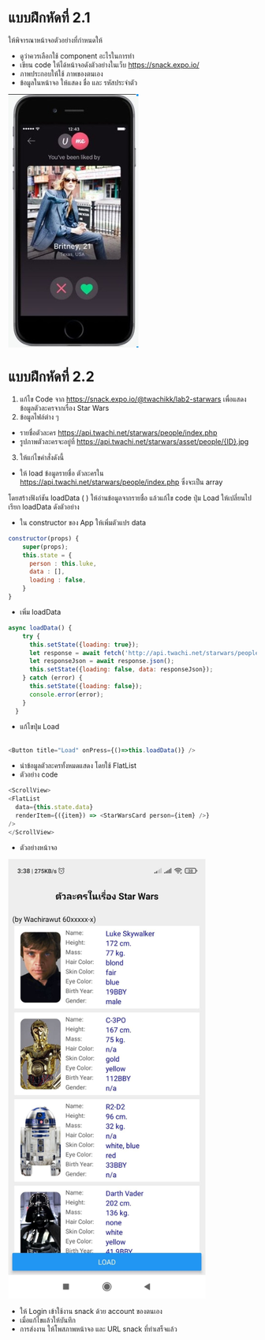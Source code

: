# แบบฝึกหัดที่ 2.1 
ให้พิจารณาหน้าจอตัวอย่างที่กำหนดให้
- ดูว่าควรเลือกใช้ component อะไรในการทำ
- เขียน code ให้ได้หน้าจอดังตัวอย่างในเว็บ https://snack.expo.io/
- ภาพประกอบให้ใช้ ภาพของตนเอง
- ข้อมูลในหน้าจอ ให้แสดง ชื่อ และ รหัสประจำตัว

<img src='/images/lab01_sample.jpg'>

# แบบฝึกหัดที่ 2.2

1. แก้ไข Code จาก  https://snack.expo.io/@twachikk/lab2-starwars
เพื่อแสดงข้อมูลตัวละครจากเรื่อง Star Wars
2. ข้อมูลไฟล์ต่าง ๆ
- รายชื่อตัวละคร https://api.twachi.net/starwars/people/index.php 
- รูปภาพตัวละครจะอยู่ที่ https://api.twachi.net/starwars/asset/people/{ID}.jpg

3. ให้แก่ไขคำสั่งดังนี้
- ให้ load ข้อมูลรายชื่อ ตัวละครใน https://api.twachi.net/starwars/people/index.php  ซึ่งจะเป็น array 

โดยสร้างฟังก์ชัน loadData ( ) ให้อ่านข้อมูลจากรายชื่อ แล้วแก้ไข code ปุ่ม Load ให้เปลี่ยนไปเรียก loadData ดังตัวอย่าง

- ใน constructor ของ App  ให้เพิ่มตัวแปร data
```javascript
constructor(props) {
    super(props);
    this.state = {
      person : this.luke,
      data : [],
      loading : false,
    }
}
```

- เพิ่ม loadData
```javascript
async loadData() {
    try {
      this.setState({loading: true});
      let response = await fetch('http://api.twachi.net/starwars/people/index.php');
      let responseJson = await response.json();      
      this.setState({loading: false, data: responseJson});
    } catch (error) {
      this.setState({loading: false});
      console.error(error);
    }
  }

```

- แก้ไขปุ่ม Load
```javascript

<Button title="Load" onPress={()=>this.loadData()} />

```

- นำข้อมูลตัวละครทั้งหมดแสดง โดยใช้ FlatList 
- ตัวอย่าง code 

```javascript
<ScrollView>
<FlatList 
  data={this.state.data} 
  renderItem={({item}) => <StarWarsCard person={item} />}
/>             
</ScrollView>
```
- ตัวอย่างหน้าจอ
<img src="/images/lab02_starwar.jpg" width=400>

- ให้ Login เข้าใช้งาน snack ด้วย account ของตนเอง
- เมื่อแก้ไขแล้วให้บันทึก 
- การส่งงาน ให้โพสภาพหน้าจอ และ URL snack ที่ทำเสร็จแล้ว
